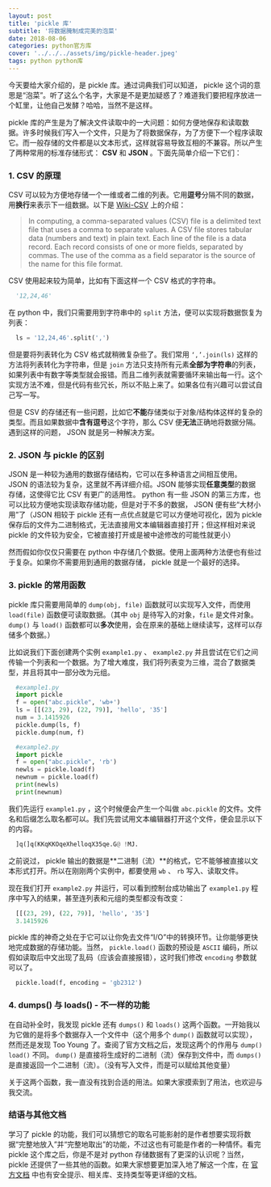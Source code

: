 ```yaml
---
layout: post
title: 'pickle 库'
subtitle: '将数据腌制成完美的泡菜'
date: 2018-08-06
categories: python官方库
cover: '../../../assets/img/pickle-header.jpeg'
tags: python python库
---
```


今天要给大家介绍的，是 pickle 库。通过词典我们可以知道， pickle 这个词的意思是“泡菜”。听了这么个名字，大家是不是更加疑惑了？难道我们要把程序放进一个缸里，让他自己发酵？哈哈，当然不是这样。

pickle 库的产生是为了解决文件读取中的一大问题：如何方便地保存和读取数据。许多时候我们写入一个文件，只是为了将数据保存，为了方便下一个程序读取它。而一般存储的文件都是以文本形式，这样就容易导致互相的不兼容。所以产生了两种常用的标准存储形式： **CSV** 和 **JSON** 。下面先简单介绍一下它们：

### 1. CSV 的原理

CSV 可以较为方便地存储一个一维或者二维的列表。它用**逗号**分隔不同的数据，用**换行**来表示下一组数据。以下是 [Wiki-CSV](https://en.wikipedia.org/wiki/Comma-separated_values) 上的介绍：

>In computing, a comma-separated values (CSV) file is a delimited text file that uses a comma to separate values. A CSV file stores tabular data (numbers and text) in plain text. Each line of the file is a data record. Each record consists of one or more fields, separated by commas. The use of the comma as a field separator is the source of the name for this file format.

CSV 使用起来较为简单，比如有下面这样一个 CSV 格式的字符串。

```python
  '12,24,46'
```

在 python 中，我们只需要用到字符串中的 `split` 方法，便可以实现将数据恢复为列表：

```python
  ls = '12,24,46'.split(',')
```

但是要将列表转化为 CSV 格式就稍微复杂些了。我们常用 `‘,’.join(ls)` 这样的方法将列表转化为字符串，但是 `join` 方法只支持所有元素**全部为字符串**的列表，如果列表中有数字等类型就会报错。而且二维列表就需要循环来输出每一行。这个实现方法不难，但是代码有些冗长，所以不贴上来了。如果各位有兴趣可以尝试自己写一写。

但是 CSV 的存储还有一些问题，比如它**不能**存储类似于对象/结构体这样的复杂的类型。而且如果数据中**含有逗号**这个字符，那么 CSV 便**无法**正确地将数据分隔。遇到这样的问题， JSON 就是另一种解决方案。

### 2. JSON 与 pickle 的区别

JSON 是一种较为通用的数据存储结构，它可以在多种语言之间相互使用。 JSON 的语法较为复杂，这里就不再详细介绍。JSON 能够实现**任意类型**的数据存储，这使得它比 CSV 有更广的适用性。 python 有一些 JSON 的第三方库，也可以比较方便地实现读取存储功能，但是对于不多的数据， JSON 便有些“大材小用”了（JSON 相较于 pickle 还有一点优点就是它可以方便地可视化，因为 pickle 保存后的文件为二进制格式，无法直接用文本编辑器直接打开；但这样相对来说 pickle 的文件较为安全，它被直接打开或是被中途修改的可能性就更小）

然而假如你仅仅只需要在 python 中存储几个数据。使用上面两种方法便也有些过于复杂。如果你不需要用到通用的数据存储， pickle 就是一个最好的选择。

### 3. pickle 的常用函数

pickle 库只需要用简单的 `dump(obj, file)` 函数就可以实现写入文件，而使用 `load(file)` 函数便可读取数据。（其中 `obj` 是待写入的对象，`file` 是文件对象。 `dump()` 与 `load()` 函数都可以**多次**使用，会在原来的基础上继续读写，这样可以存储多个数据。）

比如说我们下面创建两个实例 `example1.py` 、 `example2.py` 并且尝试在它们之间传输一个列表和一个数据。为了增大难度，我们将列表变为三维，混合了数据类型，并且将其中一部分改为元组。

```python
  #example1.py
  import pickle
  f = open("abc.pickle", 'wb+')
  ls = [[(23, 29), (22, 79)], 'hello', '35']
  num = 3.1415926
  pickle.dump(ls, f)
  pickle.dump(num, f)
```
 
```python
  #example2.py
  import pickle
  f = open("abc.pickle", 'rb')
  newls = pickle.load(f)
  newnum = pickle.load(f)
  print(newls)
  print(newnum)
```

我们先运行 `example1.py` ，这个时候便会产生一个叫做 `abc.pickle` 的文件。文件名和后缀怎么取名都可以。我们先尝试用文本编辑器打开这个文件，便会显示以下的内容。

```python
  ]q(]q(KKqKKOqeXhelloqX35qe.G@	!MJ.
```

之前说过， pickle 输出的数据是**二进制（流）**的格式，它不能够被直接以文本形式打开。所以在刚刚两个实例中，都要使用 `wb` 、 `rb` 写入、读取文件。

现在我们打开 `example2.py` 并运行，可以看到控制台成功输出了 `example1.py` 程序中写入的结果，甚至连列表和元组的类型都没有改变：

```python
  [[(23, 29), (22, 79)], 'hello', '35']
  3.1415926
```

pickle 库的神奇之处在于它可以让你免去文件“I/O”中的转换环节。让你能够更快地完成数据的存储功能。当然， `pickle.load()` 函数的预设是 `ASCII` 编码，所以假如读取后中文出现了乱码（应该会直接报错），这时我们修改 `encoding` 参数就可以了。

```python
  pickle.load(f, encoding = 'gb2312')
```

### 4. dumps() 与 loads() - 不一样的功能

在自动补全时，我发现 pickle 还有 `dumps()` 和 `loads()` 这两个函数。一开始我以为它做的是将多个数据存入一个文件中（这个用多个 `dump()` 函数就可以实现），然而还是发现 Too Young 了。查阅了官方文档之后，发现这两个的作用与 `dump()` `load()` 不同。 `dump()` 是直接将生成好的二进制（流）保存到文件中，而 `dumps()` 是直接返回一个二进制（流）。（没有写入文件，而是可以赋给其他变量）

关于这两个函数，我一直没有找到合适的用法。如果大家摸索到了用法，也欢迎与我交流。

### 结语与其他文档

学习了 pickle 的功能，我们可以猜想它的取名可能影射的是作者想要实现将数据“完整地放入”并“完整地取出”的功能，不过这也有可能是作者的一种情怀。看完 pickle 这个库之后，你是不是对 python 存储数据有了更深的认识呢？当然， pickle 还提供了一些其他的函数。如果大家想要更加深入地了解这一个库，在 [官方文档](https://docs.python.org/3.7/library/pickle.html) 中也有安全提示、相关库、支持类型等更详细的文档。

